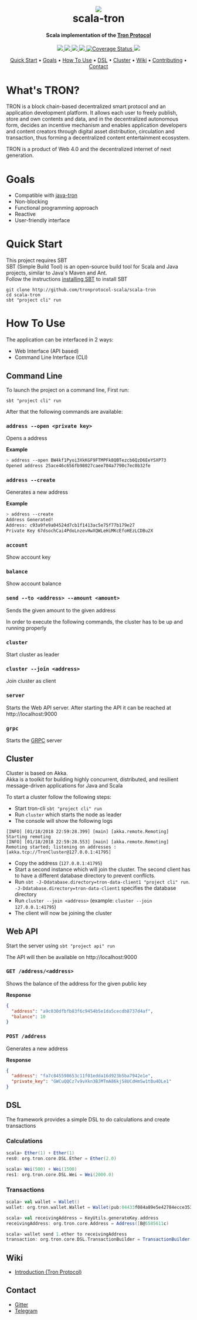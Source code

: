 <h1 align="center">
  <img src="docs/img/scala-tron.png">
  <br>
  scala-tron
  <br>
</h1>

<h4 align="center">
  Scala implementation of the <a href="http://wiki.tron.network">Tron Protocol</a>
</h4>

<p align="center">
  <a href="https://travis-ci.org/tronprotocol-scala/scala-tron">
    <img src="https://travis-ci.org/tronprotocol-scala/scala-tron.svg?branch=master">
  </a>

  <a href="https://gitter.im/tronprotocol-scala/scala-tron">
    <img src="https://img.shields.io/gitter/room/nwjs/nw.js.svg">
  </a>

  <a href="https://github.com/tronprotocol-scala/scala-tron/issues">
    <img src="https://img.shields.io/github/issues/tronprotocol-scala/scala-tron.svg">
  </a>

  <a href="https://github.com/tronprotocol-scala/scala-tron/pulls">
    <img src="https://img.shields.io/github/issues-pr/tronprotocol-scala/scala-tron.svg">
  </a>
  
  <a href='https://coveralls.io/github/tronprotocol-scala/scala-tron?branch=develop'>
    <img src='https://coveralls.io/repos/github/tronprotocol-scala/scala-tron/badge.svg?branch=develop' alt='Coverage Status'>
  </a>

  <a href="https://github.com/tronprotocol-scala/scala-tron/graphs/contributors">
    <img src="https://img.shields.io/github/contributors/tronprotocol-scala/scala-tron.svg">
  </a>
</p>

<p align="center">
  <a href="#quick-start">Quick Start</a> •
  <a href="#goals">Goals</a> •
  <a href="#how-to-use">How To Use</a> •
  <a href="#dsl">DSL</a> •
  <a href="#cluster">Cluster</a> •
  <a href="#wiki">Wiki</a> •
  <a href="CONTRIBUTING.md">Contributing</a> •
  <a href="#contact">Contact</a>
</p>


# What's TRON?

TRON is a block chain-based decentralized smart protocol and an application development platform. It allows each user to freely publish, store and own contents and data, and in the decentralized autonomous form, decides an incentive mechanism and enables application developers and content creators through digital asset distribution, circulation and transaction, thus forming a decentralized content entertainment ecosystem.

TRON is a product of Web 4.0 and the decentralized internet of next generation.

# Goals

* Compatible with [java-tron](https://github.com/tronprotocol/java-tron)
* Non-blocking
* Functional programming approach
* Reactive
* User-friendly interface

# Quick Start

This project requires SBT  
SBT (Simple Build Tool) is an open-source build tool for Scala and Java projects, similar to Java's Maven and Ant.  
Follow the instructions [installing SBT](http://www.scala-sbt.org/1.0/docs/Setup.html) to install SBT

```
git clone http://github.com/tronprotocol-scala/scala-tron
cd scala-tron
sbt "project cli" run
```

# How To Use

The application can be interfaced in 2 ways:
* Web Interface (API based)
* Command Line Interface (CLI)

## Command Line

To launch the project on a command line, First run:

`sbt "project cli" run`

After that the following commands are available:

### `address --open <private key>`

Opens a address

**Example**

```bash
> address --open BW4kf1Pyoi3XkKGF9FTMPFk8QBTezcb6QzD6EeYSXP73
Opened address 25ace46c656fb98027caee704a7790c7ec0b32fe
```

### `address --create`

Generates a new address

**Example**

```bash
> address --create
Address Generated!
Address: c93a9fe9a04524d7cb1f1413ac5e75f77b179e27
Private Key 67dsochCai4PdoLnzevHwXQWLeHiMKcEfoHEzLCDBu2X
```

### `account`

Show account key

### `balance`

Show account balance

### `send --to <address> --amount <amount>`

Sends the given amount to the given address

In order to execute the following commands, the cluster has to be up and running properly

### `cluster`

Start cluster as leader

### `cluster --join <address>`

Join cluster as client

### `server`

Starts the Web API server. After starting the API it can be reached at http://localhost:9000

### `grpc`

Starts the [GRPC](https://grpc.io/) server

## Cluster

Cluster is based on Akka.  
Akka is a toolkit for building highly concurrent, distributed, and resilient message-driven applications for Java and Scala  

To start a cluster follow the following steps:

* Start tron-cli `sbt "project cli" run`
* Run `cluster` which starts the node as leader
* The console will show the following logs  
```
[INFO] [01/18/2018 22:59:28.399] [main] [akka.remote.Remoting] Starting remoting
[INFO] [01/18/2018 22:59:28.553] [main] [akka.remote.Remoting] Remoting started; listening on addresses :[akka.tcp://TronCluster@127.0.0.1:41795]
```
* Copy the address (`127.0.0.1:41795`)
* Start a second instance which will join the cluster.
  The second client has to have a different database directory to prevent conflicts.
* Run `sbt -J-Ddatabase.directory=tron-data-client1 "project cli" run`.  
  `-J-Ddatabase.directory=tron-data-client1` specifies the database directory
* Run `cluster --join <address>` (example: `cluster --join 127.0.0.1:41795`)
* The client will now be joining the cluster

## Web API

Start the server using `sbt "project api" run`

The API will then be available on http://localhost:9000


### `GET /address/<address>`

Shows the balance of the address for the given public key

__Response__

```json
{
  "address": "a9c030dfbfb83f6c9454b5e1da5cecdb8737d4af",
  "balance": 10
}
```

### `POST /address`

Generates a new address

__Response__

```json
{
  "address": "fa7c845598653c11f01edda16d923b5ba7942e1e",
  "private_key": "GWCuQQCz7v9vXkn3BJMTmA86kj58UCdHmSw1tBu4DLe1"
}
```

## DSL

The framework provides a simple DSL to do calculations and create transactions 

### Calculations

```scala
scala> Ether(1) + Ether(1)
res0: org.tron.core.DSL.Ether = Ether(2.0)

scala> Wei(500) + Wei(1500)
res1: org.tron.core.DSL.Wei = Wei(2000.0)
```

### Transactions

```scala
scala> val wallet = Wallet()
wallet: org.tron.wallet.Wallet = Wallet(pub:04433f084a89e5e42784ecce3530f844cc7effb727fcb0f56a65192eb247925ea6d4d780c988aa37d5c44f10eeb5e8ed6f583f10a1d670c24f09a2c89c0e351824)

scala> val receivingAddress = KeyUtils.generateKey.address
receivingAddress: org.tron.core.Address = Address([B@5585611c)

scala> wallet send 1.ether to receivingAddress
transaction: org.tron.core.DSL.TransactionBuilder = TransactionBuilder(Wallet(pub:[B@1]),Ether(1.0),Address([B@5585611c))
```

## Wiki

* [Introduction (Tron Protocol)](http://wiki.tron.network)

## Contact

* [Gitter](https://gitter.im/tronprotocol-scala/scala-tron)
* [Telegram](https://t.me/joinchat/CP8XKBIjEc0RqzJdl61OlQ)
